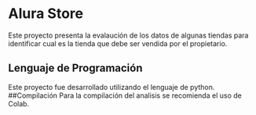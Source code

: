 # Alura Store
Este proyecto presenta la evalaución de los datos de algunas tiendas para identificar cual es la tienda que debe ser vendida por el propietario.
## Lenguaje de Programación
Este proyecto fue desarrollado utilizando el lenguaje de python.
##Compilación
Para la compilación del analisis se recomienda el uso de Colab.
